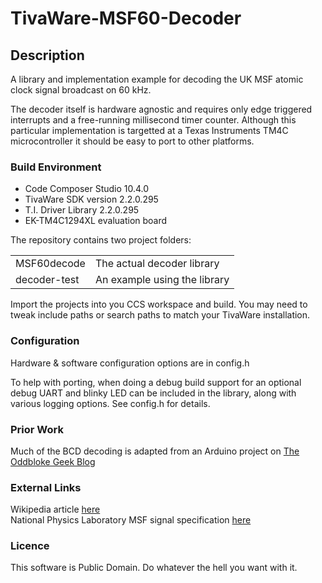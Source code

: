 
# TivaWare-MSF60-Decoder

## Description

A library and implementation example for decoding the UK MSF atomic clock signal broadcast on 60 kHz.

The decoder itself is hardware agnostic and requires only edge triggered interrupts and a free-running millisecond timer counter. Although this particular implementation is targetted at a Texas Instruments TM4C microcontroller it should be easy to port to other platforms.

### Build Environment

- Code Composer Studio 10.4.0
- TivaWare SDK version 2.2.0.295
- T.I. Driver Library 2.2.0.295
- EK-TM4C1294XL evaluation board



The repository contains two project folders:
<table>
<tr><td>MSF60decode</td><td>The actual decoder library</td></tr>
<tr><td>decoder-test</td><td>An example using the library</td></tr>
</table>


Import the projects into you CCS workspace and build. You may need to tweak include paths or search paths to match your TivaWare installation.


### Configuration

Hardware & software configuration options are in config.h

To help with porting, when doing a debug build support for an optional debug UART and blinky LED can be included in the library, along with various logging options. See config.h for details.


### Prior Work

Much of the BCD decoding is adapted from an Arduino project on [The Oddbloke Geek Blog](http://danceswithferrets.org/geekblog/?p=44)


### External Links

Wikipedia article [here](https://en.wikipedia.org/wiki/Time_from_NPL_(MSF))<br>
National Physics Laboratory MSF signal specification [here](https://www.npl.co.uk/products-services/time-frequency/msf-radio-time-signal/msf_time_date_code)


### Licence

This software is Public Domain. Do whatever the hell you want with it.
